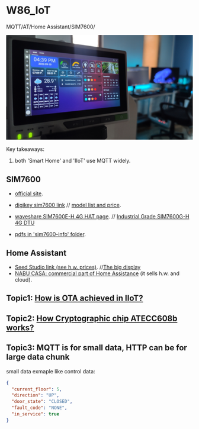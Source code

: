 # W86_IoT
MQTT/AT/Home Assistant/SIM7600/

![home remote](00-media/94.jpg)

Key takeaways:
1. both 'Smart Home' and 'IIoT' use MQTT widely.

## SIM7600

- [official site](https://www.simcom.com/product/SIM7600X.html).
- [digikey sim7600 link](https://www.digikey.com/en/products/detail/simcom-wireless-solutions-limited/SIM7600SA/15841464) // [model list and price](https://www.digikey.com/en/products/filter/rf-transceiver-modules-and-modems/872?s=N4IgTCBcDaIMoEkCyB2AbABgyAugXyA).
- [waveshare SIM7600E-H 4G HAT page](https://www.waveshare.com/wiki/SIM7600E-H_4G_HAT). // [Industrial Grade SIM7600G-H 4G DTU](https://www.waveshare.com/product/sim7600g-h-4g-dtu.htm?sku=21137)

- [pdfs in 'sim7600-info' folder](./sim7600-info/).

## Home Assistant

- [Seed Studio link (see h.w. prices)](https://www.seeedstudio.com/home-assistant). //[The big display](https://wiki.seeedstudio.com/reTerminal_Home_Assistant/)
- [NABU CASA: commercial part of Home Assistance](https://support.nabucasa.com/hc/en-us) (it sells h.w. and cloud).


## Topic1: [How is OTA achieved in IIoT?](topic1-ota/ota.md)

## Topic2: [How Cryptographic chip ATECC608b works?](./topic2-crypto-chip/crypto.md)

## Topic3: MQTT is for small data, HTTP can be for large data chunk

small data exmaple like control data:

```json
{
  "current_floor": 5,
  "direction": "UP",
  "door_state": "CLOSED",
  "fault_code": "NONE",
  "in_service": true
}
```




